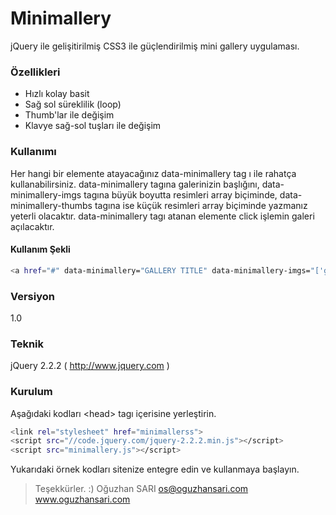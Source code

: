 # Minimallery

jQuery ile gelişitirilmiş CSS3 ile güçlendirilmiş mini gallery uygulaması.

### Özellikleri
- Hızlı kolay basit
- Sağ sol süreklilik (loop)
- Thumb'lar ile değişim
- Klavye sağ-sol tuşları ile değişim

### Kullanımı
Her hangi bir elemente atayacağınız data-minimallery tag ı ile rahatça kullanabilirsiniz.
data-minimallery tagına galerinizin başlığını,
data-minimallery-imgs tagına büyük boyutta resimleri array biçiminde,
data-minimallery-thumbs tagına ise küçük resimleri array biçiminde yazmanız yeterli olacaktır.
data-minimallery tagı atanan elemente click işlemin galeri açılacaktır.

#### Kullanım Şekli
```sh
<a href="#" data-minimallery="GALLERY TITLE" data-minimallery-imgs="['gallery-1.jpg','gallery-2.jpg','gallery-3.jpg','gallery-4.jpg']" data-minimallery-thumbs="['gallery-t-1.jpg','gallery-t-2.jpg','gallery-t-3.jpg','gallery-t-4.jpg']"></a>
```

### Versiyon
1.0

### Teknik
jQuery 2.2.2 ( http://www.jquery.com )

### Kurulum
Aşağıdaki kodları &lt;head&gt; tagı içerisine yerleştirin.

```sh
<link rel="stylesheet" href="minimallerss">
<script src="//code.jquery.com/jquery-2.2.2.min.js"></script>
<script src="minimallery.js"></script>
```

Yukarıdaki örnek kodları sitenize entegre edin ve kullanmaya başlayın.

> Teşekkürler. :)
> Oğuzhan SARI
> os@oguzhansari.com
> www.oguzhansari.com
